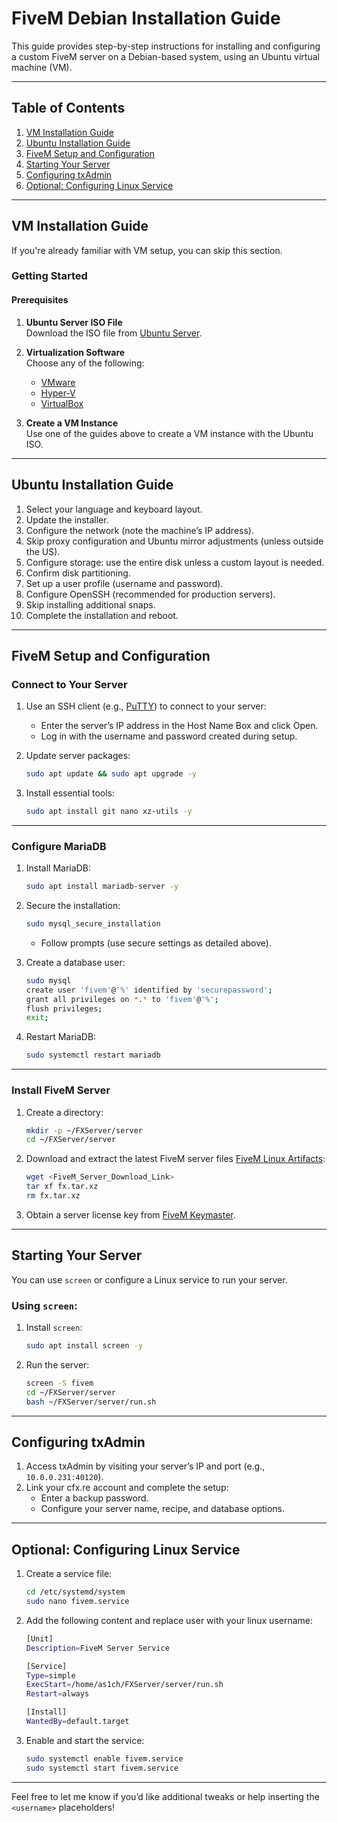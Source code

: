 
# FiveM Debian Installation Guide

This guide provides step-by-step instructions for installing and configuring a custom FiveM server on a Debian-based system, using an Ubuntu virtual machine (VM).

---

## Table of Contents

1. [VM Installation Guide](#vm-installation-guide)  
2. [Ubuntu Installation Guide](#ubuntu-installation-guide)  
3. [FiveM Setup and Configuration](#fivem-setup-and-configuration)  
4. [Starting Your Server](#starting-your-server)  
5. [Configuring txAdmin](#configuring-txadmin)  
6. [Optional: Configuring Linux Service](#optional-configuring-linux-service)

---

## VM Installation Guide

If you're already familiar with VM setup, you can skip this section.

### Getting Started
#### Prerequisites
1. **Ubuntu Server ISO File**  
   Download the ISO file from [Ubuntu Server](https://ubuntu.com/download/server).  

2. **Virtualization Software**  
   Choose any of the following:  
   - [VMware](https://www.youtube.com/watch?v=PoNPBdKLZdk)  
   - [Hyper-V](https://www.youtube.com/watch?v=FCIA4YQHx9U)  
   - [VirtualBox](https://www.youtube.com/watch?v=8mns5yqMfZk)  

3. **Create a VM Instance**  
   Use one of the guides above to create a VM instance with the Ubuntu ISO.

---

## Ubuntu Installation Guide
1. Select your language and keyboard layout.
2. Update the installer.
3. Configure the network (note the machine’s IP address).
4. Skip proxy configuration and Ubuntu mirror adjustments (unless outside the US).
5. Configure storage: use the entire disk unless a custom layout is needed.
6. Confirm disk partitioning.
7. Set up a user profile (username and password).
8. Configure OpenSSH (recommended for production servers).  
9. Skip installing additional snaps.  
10. Complete the installation and reboot.

---

## FiveM Setup and Configuration

### Connect to Your Server
1. Use an SSH client (e.g., [PuTTY](https://www.putty.org/)) to connect to your server:  
   - Enter the server’s IP address in the Host Name Box and click Open.  
   - Log in with the username and password created during setup.

2. Update server packages:
   ```bash
   sudo apt update && sudo apt upgrade -y
   ```

3. Install essential tools:
   ```bash
   sudo apt install git nano xz-utils -y
   ```

---

### Configure MariaDB
1. Install MariaDB:
   ```bash
   sudo apt install mariadb-server -y
   ```

2. Secure the installation:
   ```bash
   sudo mysql_secure_installation
   ```
   - Follow prompts (use secure settings as detailed above).  

3. Create a database user:
   ```bash
   sudo mysql
   create user 'fivem'@'%' identified by 'securepassword';
   grant all privileges on *.* to 'fivem'@'%';
   flush privileges;
   exit;
   ```

4. Restart MariaDB:
   ```bash
   sudo systemctl restart mariadb
   ```

---

### Install FiveM Server
1. Create a directory:
   ```bash
   mkdir -p ~/FXServer/server
   cd ~/FXServer/server
   ```

2. Download and extract the latest FiveM server files [FiveM Linux Artifacts](https://runtime.fivem.net/artifacts/fivem/build_proot_linux/master/):
   ```bash
   wget <FiveM_Server_Download_Link>
   tar xf fx.tar.xz
   rm fx.tar.xz
   ```

3. Obtain a server license key from [FiveM Keymaster](https://keymaster.fivem.net/).

---

## Starting Your Server
You can use `screen` or configure a Linux service to run your server.

### Using `screen`:
1. Install `screen`:
   ```bash
   sudo apt install screen -y
   ```

2. Run the server:
   ```bash
   screen -S fivem
   cd ~/FXServer/server
   bash ~/FXServer/server/run.sh
   ```

---

## Configuring txAdmin
1. Access txAdmin by visiting your server’s IP and port (e.g., `10.0.0.231:40120`).  
2. Link your cfx.re account and complete the setup:
   - Enter a backup password.
   - Configure your server name, recipe, and database options.

---

## Optional: Configuring Linux Service
1. Create a service file:
   ```bash
   cd /etc/systemd/system
   sudo nano fivem.service
   ```

2. Add the following content and replace user with your linux username:
   ```bash
   [Unit]
   Description=FiveM Server Service

   [Service]
   Type=simple
   ExecStart=/home/as1ch/FXServer/server/run.sh
   Restart=always

   [Install]
   WantedBy=default.target
   ```

3. Enable and start the service:
   ```bash
   sudo systemctl enable fivem.service
   sudo systemctl start fivem.service
   ```

---

Feel free to let me know if you’d like additional tweaks or help inserting the `<username>` placeholders!
